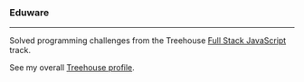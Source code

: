### Eduware
***
Solved programming challenges from the Treehouse [Full Stack JavaScript](https://teamtreehouse.com/tracks/full-stack-javascript) track.

See my overall [Treehouse profile](https://teamtreehouse.com/michaelharper4).

